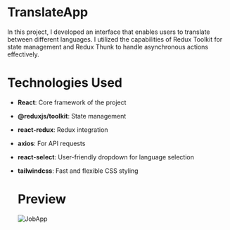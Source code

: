 # TranslateApp
In this project, I developed an interface that enables users to translate between different languages. I utilized the capabilities of Redux Toolkit for state management and Redux Thunk to handle asynchronous actions effectively.

# Technologies Used

- **React**: Core framework of the project
- **@reduxjs/toolkit**: State management
- **react-redux**: Redux integration
- **axios**: For API requests
- **react-select**: User-friendly dropdown for language selection
- **tailwindcss**: Fast and flexible CSS styling

  # Preview
  ![JobApp](https://github.com/user-attachments/assets/6df78ed4-f828-4783-895d-dc07f9c1a762)
